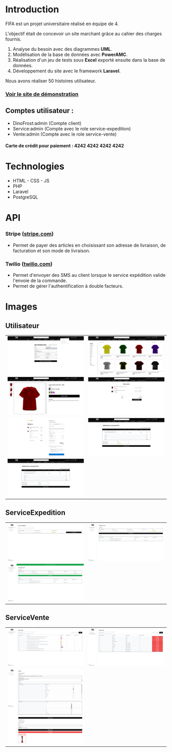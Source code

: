 # Introduction

FIFA est un projet universitaire réalisé en équipe de 4.

L'objectif était de concevoir un site marchant grâce au cahier des charges fournis.

 1. Analyse du besoin avec des diagrammes **UML**.
 2. Modélisation de la base de données avec **PowerAMC**.
 3. Réalisation d'un jeu de tests sous **Excel** exporté ensuite dans la base de données.
 4. Développement du site avec le framework **Laravel**.

Nous avons réaliser 50 histoires utilisateur.

### [Voir le site de démonstration](https://fifa.dylanbattig.fr)

## Comptes utilisateur :
  - DinoFrost:admin (Compte client)
  - Service:admin (Compte avec le role service-expedition)
  - Vente:admin (Compte avec le role service-vente)

#### Carte de crédit pour paiement : 4242 4242 4242 4242

# Technologies

 - HTML - CSS - JS
 - PHP
 - Laravel
 - PostgreSQL

# API

### Stripe ([stripe.com](https://stripe.com))

 - Permet de payer des articles en choisissant son adresse de livraison, de facturation et son mode de livraison.

### Twilio ([twilio.com](https://twilio.com))

 - Permet d'envoyer des SMS au client lorsque le service expédition valide l'envoie de la commande.
 - Permet de gérer l'authentification à double facteurs.
 
# Images

## Utilisateur

|  |  |
| -------- | ------- |
| ![](https://github.com/elixorzz/fifa/blob/main/images/All/0.png?raw=true) | ![](https://github.com/elixorzz/fifa/blob/main/images/All/1.png?raw=true) |
| ![](https://github.com/elixorzz/fifa/blob/main/images/All/2.png?raw=true) | ![](https://github.com/elixorzz/fifa/blob/main/images/All/3.png?raw=true) |
| ![](https://github.com/elixorzz/fifa/blob/main/images/All/4.png?raw=true) | ![](https://github.com/elixorzz/fifa/blob/main/images/All/5.png?raw=true) |
| ![](https://github.com/elixorzz/fifa/blob/main/images/All/6.png?raw=true) | |


## ServiceExpedition

|  |  |
| -------- | ------- |
| ![](https://github.com/elixorzz/fifa/blob/main/images/ServiceExpedition/0.png?raw=true) | ![](https://github.com/elixorzz/fifa/blob/main/images/ServiceExpedition/1.png?raw=true)
| ![](https://github.com/elixorzz/fifa/blob/main/images/ServiceExpedition/2.png?raw=true) |

## ServiceVente

|  |  |
| -------- | ------- |
| ![](https://github.com/elixorzz/fifa/blob/main/images/ServiceVente/0.png?raw=true) | ![](https://github.com/elixorzz/fifa/blob/main/images/ServiceVente/1.png?raw=true)
| ![](https://github.com/elixorzz/fifa/blob/main/images/ServiceVente/2.png?raw=true) | |
